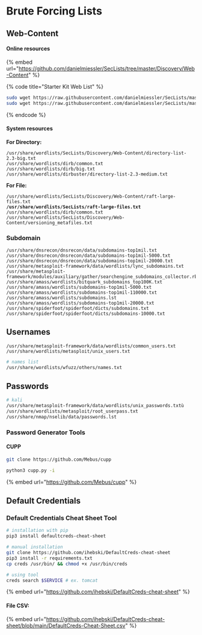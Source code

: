 # Brute Forcing Lists

## Web-Content

#### Online resources

{% embed url="https://github.com/danielmiessler/SecLists/tree/master/Discovery/Web-Content" %}

{% code title="Starter Kit Web List" %}
```bash
sudo wget https://raw.githubusercontent.com/danielmiessler/SecLists/master/Discovery/Web-Content/raft-large-files.txt 
sudo wget https://raw.githubusercontent.com/danielmiessler/SecLists/master/Discovery/Web-Content/raft-large-directories.txt 
```
{% endcode %}

#### System resources

**For Directory:**

```
/usr/share/wordlists/SecLists/Discovery/Web-Content/directory-list-2.3-big.txt
/usr/share/wordlists/dirb/common.txt
/usr/share/wordlists/dirb/big.txt
/usr/share/wordlists/dirbuster/directory-list-2.3-medium.txt
```

**For File:**

<pre><code>/usr/share/wordlists/SecLists/Discovery/Web-Content/raft-large-files.txt
<strong>/usr/share/wordlists/SecLists/raft-large-files.txt
</strong>/usr/share/wordlists/dirb/common.txt
/usr/share/wordlists/SecLists/Discovery/Web-Content/versioning_metafiles.txt
</code></pre>

### Subdomain

```
/usr/share/dnsrecon/dnsrecon/data/subdomains-top1mil.txt
/usr/share/dnsrecon/dnsrecon/data/subdomains-top1mil-5000.txt
/usr/share/dnsrecon/dnsrecon/data/subdomains-top1mil-20000.txt
/usr/share/metasploit-framework/data/wordlists/lync_subdomains.txt
/usr/share/metasploit-framework/modules/auxiliary/gather/searchengine_subdomains_collector.rb
/usr/share/amass/wordlists/bitquark_subdomains_top100K.txt
/usr/share/amass/wordlists/subdomains-top1mil-5000.txt
/usr/share/amass/wordlists/subdomains-top1mil-110000.txt
/usr/share/amass/wordlists/subdomains.lst
/usr/share/amass/wordlists/subdomains-top1mil-20000.txt
/usr/share/spiderfoot/spiderfoot/dicts/subdomains.txt
/usr/share/spiderfoot/spiderfoot/dicts/subdomains-10000.txt
```

## Usernames

```
/usr/share/metasploit-framework/data/wordlists/common_users.txt
/usr/share/wordlists/metasploit/unix_users.txt
```

```bash
# names list
/usr/share/wordlists/wfuzz/others/names.txt
```

## Passwords

```bash
# kali
/usr/share/metasploit-framework/data/wordlists/unix_passwords.txtù
/usr/share/wordlists/metasploit/root_userpass.txt
/usr/share/nmap/nselib/data/passwords.lst
```

### Password Generator Tools

#### CUPP

```bash
git clone https://github.com/Mebus/cupp

python3 cupp.py -i
```

{% embed url="https://github.com/Mebus/cupp" %}





## Default Credentials



### Default Credentials Cheat Sheet Tool

```bash
# installation with pip
pip3 install defaultcreds-cheat-sheet

# manual installation
git clone https://github.com/ihebski/DefaultCreds-cheat-sheet
pip3 install -r requirements.txt
cp creds /usr/bin/ && chmod +x /usr/bin/creds

# using tool
creds search $SERVICE # ex. tomcat 
```

{% embed url="https://github.com/ihebski/DefaultCreds-cheat-sheet" %}

#### File CSV:

{% embed url="https://github.com/ihebski/DefaultCreds-cheat-sheet/blob/main/DefaultCreds-Cheat-Sheet.csv" %}



